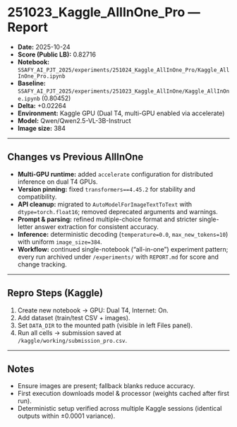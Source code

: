 # 251023_Kaggle_AllInOne_Pro — Report

* **Date:** 2025-10-24
* **Score (Public LB):** 0.82716
* **Notebook:** `SSAFY_AI_PJT_2025/experiments/251024_Kaggle_AllInOne_Pro/Kaggle_AllInOne_Pro.ipynb`
* **Baseline:** `SSAFY_AI_PJT_2025/experiments/251023_Kaggle_AllInOne/Kaggle_AllInOne.ipynb` (0.80452)
* **Delta:** +0.02264
* **Environment:** Kaggle GPU (Dual T4, multi-GPU enabled via accelerate)
* **Model:** Qwen/Qwen2.5-VL-3B-Instruct
* **Image size:** 384

---

## Changes vs Previous AllInOne

* **Multi-GPU runtime:** added `accelerate` configuration for distributed inference on dual T4 GPUs.
* **Version pinning:** fixed `transformers==4.45.2` for stability and compatibility.
* **API cleanup:** migrated to `AutoModelForImageTextToText` with `dtype=torch.float16`; removed deprecated arguments and warnings.
* **Prompt & parsing:** refined multiple-choice format and stricter single-letter answer extraction for consistent accuracy.
* **Inference:** deterministic decoding (`temperature=0.0`, `max_new_tokens=10`) with uniform `image_size=384`.
* **Workflow:** continued single-notebook (“all-in-one”) experiment pattern; every run archived under `/experiments/` with `REPORT.md` for score and change tracking.

---

## Repro Steps (Kaggle)

1. Create new notebook → GPU: Dual T4, Internet: On.
2. Add dataset (train/test CSV + images).
3. Set `DATA_DIR` to the mounted path (visible in left Files panel).
4. Run all cells → submission saved at `/kaggle/working/submission_pro.csv`.

---

## Notes

* Ensure images are present; fallback blanks reduce accuracy.
* First execution downloads model & processor (weights cached after first run).
* Deterministic setup verified across multiple Kaggle sessions (identical outputs within ±0.0001 variance).
